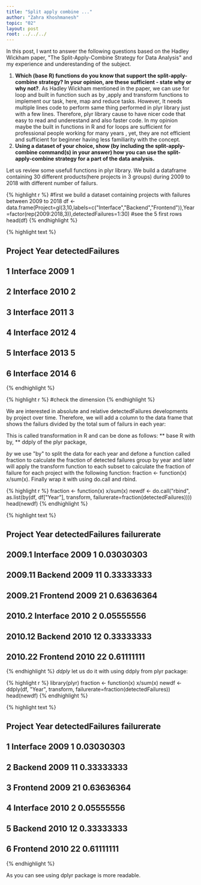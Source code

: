 ```yaml
---
title: "Split apply combine ..."
author: "Zahra Khoshmanesh"
topic: "02"
layout: post
root: ../../../
---
```


In this post, I want to answer the following questions based on the Hadley Wickham paper, "The Split-Apply-Combine Strategy for Data
Analysis" and my experience and underestanding of the subject.

1. **Which (base R) functions do you know that support the split-apply-combine strategy? In your opinion, are these sufficient - state why or why not?**. 
As Hadley Wickham mentioned in the paper, we can use for loop and built in function such as by ,apply and transform functions
to implement our task, here, map and reduce tasks. However, It needs multiple lines code to perform same thing performed in plyr library 
just with a few lines.
Therefore, plyr library cause to have nicer code that easy to read and underestand and also faster code. In my opinion maybe 
the built in functions in R and for loops are sufficient for professional people working for many years , yet, they are not efficient 
and sufficient for beginner having less familiarity with the concept.
2. **Using a dataset of your choice, show (by including the split-apply-combine command(s) in your answer) how you can use the split-apply-combine strategy for a part of the data analysis.**

Let us review some usefull functions in plyr library. We build a dataframe containing 30 different products(here projects in 3 groups) during 2009 to 2018 with different number of failurs.


{% highlight r %}
#first we build a dataset containing projects with failures between 2009 to 2018
df <- data.frame(Project=gl(3,10,labels=c("Interface","Backend","Frontend")),Year=factor(rep(2009:2018,3)),detectedFailures=1:30)
#see the 5 first rows
head(df)
{% endhighlight %}



{% highlight text %}
##     Project Year detectedFailures
## 1 Interface 2009                1
## 2 Interface 2010                2
## 3 Interface 2011                3
## 4 Interface 2012                4
## 5 Interface 2013                5
## 6 Interface 2014                6
{% endhighlight %}



{% highlight r %}
#check the dimension
{% endhighlight %}

We are interested in absolute and relative detectedFailures developments by project over time. 
Therefore, we will add a column to the data frame that shows the failurs divided by the total sum of failurs in each year:

This is called transformation in R and can be done as follows: 
** base R with by,
** ddply of the plyr package,

_by_
we use "by" to split the data for each year and defone a function called fraction to calculate the fraction of detected failures group by year and later will apply the transform function to each subset to calculate the fraction of failure for each project with the following function: fraction <- function(x) x/sum(x). Finally wrap it with using do.call and rbind. 


{% highlight r %}
fraction <- function(x) x/sum(x)
newdf <- do.call("rbind", as.list(by(df, df["Year"], transform, failurerate=fraction(detectedFailures))))
head(newdf)
{% endhighlight %}



{% highlight text %}
##           Project Year detectedFailures failurerate
## 2009.1  Interface 2009                1  0.03030303
## 2009.11   Backend 2009               11  0.33333333
## 2009.21  Frontend 2009               21  0.63636364
## 2010.2  Interface 2010                2  0.05555556
## 2010.12   Backend 2010               12  0.33333333
## 2010.22  Frontend 2010               22  0.61111111
{% endhighlight %}
_ddply_
 let us do it with using ddply from plyr package:

{% highlight r %}
library(plyr)
fraction <- function(x) x/sum(x)
newdf <- ddply(df, "Year", transform, failurerate=fraction(detectedFailures))
head(newdf)
{% endhighlight %}



{% highlight text %}
##     Project Year detectedFailures failurerate
## 1 Interface 2009                1  0.03030303
## 2   Backend 2009               11  0.33333333
## 3  Frontend 2009               21  0.63636364
## 4 Interface 2010                2  0.05555556
## 5   Backend 2010               12  0.33333333
## 6  Frontend 2010               22  0.61111111
{% endhighlight %}
 
As you can see using dplyr package is more readable.
